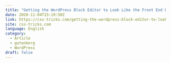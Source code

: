 ```yaml
---
title: "Getting the WordPress Block Editor to Look Like the Front End Design"
date: 2020-11-04T15:19:50Z
link: https://css-tricks.com/getting-the-wordpress-block-editor-to-look-like-the-front-end-design/?utm_medium=RSS&utm_source=news.12bit.vn
site: css-tricks.com
language: English
category:
  - Article
  - gutenberg
  - WordPress
draft: false
---
```

